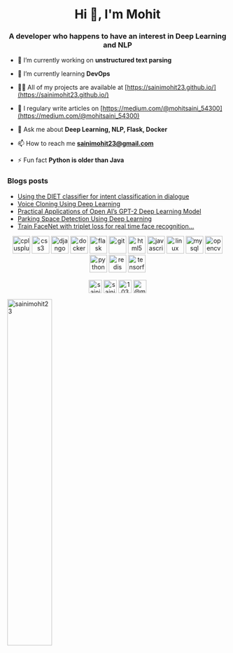 <h1 align="center">Hi 👋, I'm Mohit</h1>
<h3 align="center">A developer who happens to have an interest in Deep Learning and NLP</h3>

- 🔭 I’m currently working on **unstructured text parsing**

- 🌱 I’m currently learning **DevOps**

- 👨‍💻 All of my projects are available at [https://sainimohit23.github.io/](https://sainimohit23.github.io/)

- 📝 I regulary write articles on [https://medium.com/@mohitsaini_54300](https://medium.com/@mohitsaini_54300)

- 💬 Ask me about **Deep Learning, NLP, Flask, Docker**

- 📫 How to reach me **sainimohit23@gmail.com**

- ⚡ Fun fact **Python is older than Java**

### Blogs posts
<!-- BLOG-POST-LIST:START -->
- [Using the DIET classifier for intent classification in dialogue](https://medium.com/the-research-nest/using-the-diet-classifier-for-intent-classification-in-dialogue-489c76e62804?source=rss-a715f9e4a85e------2)
- [Voice Cloning Using Deep Learning](https://medium.com/the-research-nest/voice-cloning-using-deep-learning-166f1b8d8595?source=rss-a715f9e4a85e------2)
- [Practical Applications of Open AI’s GPT-2 Deep Learning Model](https://medium.com/the-research-nest/practical-applications-of-open-ais-gpt-2-deep-learning-model-14701f18a432?source=rss-a715f9e4a85e------2)
- [Parking Space Detection Using Deep Learning](https://medium.com/the-research-nest/parking-space-detection-using-deep-learning-9fc99a63875e?source=rss-a715f9e4a85e------2)
- [Train FaceNet with triplet loss for real time face recognition…](https://medium.com/@mohitsaini_54300/train-facenet-with-triplet-loss-for-real-time-face-recognition-a39e2f4472c3?source=rss-a715f9e4a85e------2)
<!-- BLOG-POST-LIST:END -->

<p align="center"><img src="https://devicons.github.io/devicon/devicon.git/icons/cplusplus/cplusplus-original.svg" alt="cplusplus" width="40" height="40"/> <img src="https://devicons.github.io/devicon/devicon.git/icons/css3/css3-original-wordmark.svg" alt="css3" width="40" height="40"/> <img src="https://devicons.github.io/devicon/devicon.git/icons/django/django-original.svg" alt="django" width="40" height="40"/> <img src="https://devicons.github.io/devicon/devicon.git/icons/docker/docker-original-wordmark.svg" alt="docker" width="40" height="40"/> <img src="https://www.vectorlogo.zone/logos/pocoo_flask/pocoo_flask-icon.svg" alt="flask" width="40" height="40"/> <img src="https://www.vectorlogo.zone/logos/git-scm/git-scm-icon.svg" alt="git" width="40" height="40"/> <img src="https://devicons.github.io/devicon/devicon.git/icons/html5/html5-original-wordmark.svg" alt="html5" width="40" height="40"/> <img src="https://devicons.github.io/devicon/devicon.git/icons/javascript/javascript-original.svg" alt="javascript" width="40" height="40"/> <img src="https://devicons.github.io/devicon/devicon.git/icons/linux/linux-original.svg" alt="linux" width="40" height="40"/> <img src="https://devicons.github.io/devicon/devicon.git/icons/mysql/mysql-original-wordmark.svg" alt="mysql" width="40" height="40"/> <img src="https://www.vectorlogo.zone/logos/opencv/opencv-icon.svg" alt="opencv" width="40" height="40"/> <img src="https://devicons.github.io/devicon/devicon.git/icons/python/python-original.svg" alt="python" width="40" height="40"/> <img src="https://devicons.github.io/devicon/devicon.git/icons/redis/redis-original-wordmark.svg" alt="redis" width="40" height="40"/> <img src="https://www.vectorlogo.zone/logos/tensorflow/tensorflow-icon.svg" alt="tensorflow" width="40" height="40"/></p>

<p align="center">
<a href="https://dev.to/sainimohit23" target="blank"><img align="center" src="https://cdn.jsdelivr.net/npm/simple-icons@3.0.1/icons/dev-dot-to.svg" alt="sainimohit23" height="30" width="30" /></a>
<a href="https://linkedin.com/in/sainimohit23" target="blank"><img align="center" src="https://cdn.jsdelivr.net/npm/simple-icons@3.0.1/icons/linkedin.svg" alt="sainimohit23" height="30" width="30" /></a>
<a href="https://stackoverflow.com/users/10306078" target="blank"><img align="center" src="https://cdn.jsdelivr.net/npm/simple-icons@3.0.1/icons/stackoverflow.svg" alt="10306078" height="30" width="30" /></a>
<a href="https://medium.com/@mohitsaini_54300" target="blank"><img align="center" src="https://cdn.jsdelivr.net/npm/simple-icons@3.0.1/icons/medium.svg" alt="@mohitsaini_54300" height="30" width="30" /></a>
</p>

<p>
<p>&nbsp;<img align="left" width="45%" src="https://github-readme-stats.vercel.app/api?username=sainimohit23&show_icons=true" alt="sainimohit23" /></p> 
<!-- <p><img align="right"  src="https://github-readme-stats.vercel.app/api/top-langs/?username=sainimohit23&layout=compact&hide=html" alt="sainimohit23" /></p> -->
</p>
